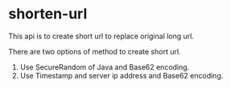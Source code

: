# shorten-url

This api is to create short url to replace original long url.

There are two options of method to create short url.

1. Use SecureRandom of Java and Base62 encoding.
2. Use Timestamp and server ip address and Base62 encoding.
